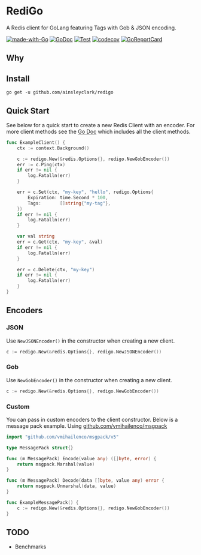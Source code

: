 # RediGo

A Redis client for GoLang featuring Tags with Gob &amp; JSON encoding.

[![made-with-Go](https://img.shields.io/badge/Made%20with-Go-1f425f.svg)](http://golang.org)
[![GoDoc](https://godoc.org/github.com/ainsleyclark/redigo/redis?status.svg)](https://pkg.go.dev/github.com/ainsleyclark/redigo)
[![Test](https://github.com/ainsleyclark/redigo/actions/workflows/test.yml/badge.svg?branch=master)](https://github.com/ainsleyclark/redigo/actions/workflows/test.yml)
[![codecov](https://codecov.io/gh/ainsleyclark/redigo/branch/master/graph/badge.svg?token=K27L8LS7DA)](https://codecov.io/gh/ainsleyclark/redigo)
[![GoReportCard](https://goreportcard.com/badge/github.com/ainsleyclark/redigo)](https://goreportcard.com/report/github.com/ainsleyclark/redigo)

## Why

## Install

```
go get -u github.com/ainsleyclark/redigo
```

## Quick Start

See below for a quick start to create a new Redis Client with an encoder. For more client methods see the
[Go Doc](https://pkg.go.dev/github.com/ainsleyclark/redigo) which includes all the client methods.

```go
func ExampleClient() {
	ctx := context.Background()

	c := redigo.New(&redis.Options{}, redigo.NewGobEncoder())
	err := c.Ping(ctx)
	if err != nil {
		log.Fatalln(err)
	}

	err = c.Set(ctx, "my-key", "hello", redigo.Options{
		Expiration: time.Second * 100,
		Tags:       []string{"my-tag"},
	})
	if err != nil {
		log.Fatalln(err)
	}

	var val string
	err = c.Get(ctx, "my-key", &val)
	if err != nil {
		log.Fatalln(err)
	}

	err = c.Delete(ctx, "my-key")
	if err != nil {
		log.Fatalln(err)
	}
}

```

## Encoders

### JSON
Use `NewJSONEncoder()` in the constructor when creating a new client.

```go
c := redigo.New(&redis.Options{}, redigo.NewJSONEncoder())
```

### Gob
Use `NewGobEncoder()` in the constructor when creating a new client.

```go
c := redigo.New(&redis.Options{}, redigo.NewGobEncoder())
```

### Custom
You can pass in custom encoders to the client constructor. Below is a message pack example. Using
[github.com/vmihailenco/msgpack](https://github.com/vmihailenco/msgpack)

```go
import "github.com/vmihailenco/msgpack/v5"

type MessagePack struct{}

func (m MessagePack) Encode(value any) ([]byte, error) {
	return msgpack.Marshal(value)
}

func (m MessagePack) Decode(data []byte, value any) error {
	return msgpack.Unmarshal(data, value)
}

func ExampleMessagePack() {
	c := redigo.New(&redis.Options{}, redigo.NewGobEncoder())
}
```

## TODO

- Benchmarks
